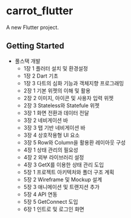 # carrot_flutter

A new Flutter project.

## Getting Started

- 풀스택 개발
    - 1장 1 플러터 설치 및 환경설정
    - 1장 2 Dart 기초
    - 1장 3 다트의 심화 기능과 객체지향 프로그래밍
    - 2장 1 기본 위젯의 이해 및 활용
    - 2장 2 이미지, 아이콘 및 사용자 입력 위젯
    - 2장 3 Stateless와 Statefule 위젯
    - 3장 1 화면 전환과 데이터 전달
    - 3장 2 네비게이션 바
    - 3장 3 탭 기반 네비게이션 바
    - 3장 4 상호작용형 UI 요소
    - 3장 5 Row와 Column을 활용환 레이아웃 구성
    - 4장 1 상태 관리의 필요성
    - 4장 2 외부 라이브러리 설정
    - 4장 3 GetX를 이용한 상태 관리 도입
    - 5장 1 프로젝트 아키텍처와 폴더 구조 계획
    - 5장 2 Wireframe 및 Mockup 설계
    - 5장 3 애니메이션 및 트랜지션 추가
    - 5장 4 API 연동
    - 5장 5 GetConnect 도입
    - 6장 1 인트로 및 로그인 화면